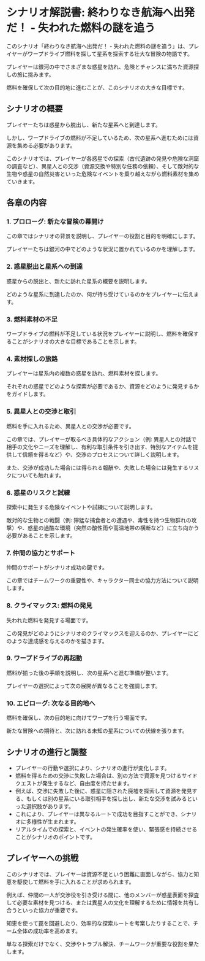 # シナリオ解説書: 終わりなき航海へ出発だ！ - 失われた燃料の謎を追う

このシナリオ「終わりなき航海へ出発だ！ - 失われた燃料の謎を追う」は、プレイヤーがワープドライブ燃料を探して星系を探索する壮大な冒険の物語です。

プレイヤーは銀河の中でさまざまな惑星を訪れ、危険とチャンスに満ちた資源探しの旅に挑みます。

燃料を確保して次の目的地に進むことが、このシナリオの大きな目標です。

## シナリオの概要

プレイヤーたちは惑星から脱出し、新たな星系へと到達します。

しかし、ワープドライブの燃料が不足しているため、次の星系へ進むためには資源を集める必要があります。

このシナリオでは、プレイヤーが各惑星での探索（古代遺跡の発見や危険な洞窟の調査など）、異星人との交渉（資源交換や特別な任務の依頼）、そして敵対的な生物や惑星の自然災害といった危険なイベントを乗り越えながら燃料素材を集めていきます。

## 各章の内容

### 1. プロローグ: 新たな冒険の幕開け

この章ではシナリオの背景を説明し、プレイヤーの役割と目的を明確にします。

プレイヤーたちは銀河の中でどのような状況に置かれているのかを理解します。

### 2. 惑星脱出と星系への到達

惑星からの脱出と、新たに訪れた星系の概要を説明します。

どのような星系に到達したのか、何が待ち受けているのかをプレイヤーに伝えます。

### 3. 燃料素材の不足

ワープドライブの燃料が不足している状況をプレイヤーに説明し、燃料を確保することがシナリオの大きな目標であることを示します。

### 4. 素材探しの旅路

プレイヤーは星系内の複数の惑星を訪れ、燃料素材を探します。

それぞれの惑星でどのような探索が必要であるか、資源をどのように発見するかをガイドします。

### 5. 異星人との交渉と取引

燃料を手に入れるため、異星人との交渉が必要です。

この章では、プレイヤーが取るべき具体的なアクション（例: 異星人との対話で相手の文化やニーズを理解し、有利な取引条件を引き出す、特別なアイテムを提供して信頼を得るなど）や、交渉のプロセスについて詳しく説明します。

また、交渉が成功した場合には得られる報酬や、失敗した場合には発生するリスクについても触れます。

### 6. 惑星のリスクと試練

探索中に発生する危険なイベントや試練について説明します。

敵対的な生物との戦闘（例: 獰猛な捕食者との遭遇や、毒性を持つ生物群れの攻撃）や、惑星の過酷な環境（突然の酸性雨や高温地帯の横断など）に立ち向かう必要があることを示します。

### 7. 仲間の協力とサポート

仲間のサポートがシナリオ成功の鍵です。

この章ではチームワークの重要性や、キャラクター同士の協力方法について説明します。

### 8. クライマックス: 燃料の発見

失われた燃料を発見する場面です。

この発見がどのようにシナリオのクライマックスを迎えるのか、プレイヤーにどのような達成感を与えるのかを描きます。

### 9. ワープドライブの再起動

燃料が揃った後の手順を説明し、次の星系へと進む準備が整います。

プレイヤーの選択によって次の展開が異なることを強調します。

### 10. エピローグ: 次なる目的地へ

燃料を確保し、次の目的地に向けてワープを行う場面です。

新たな冒険への期待と、次に訪れる未知の星系についての伏線を張ります。

## シナリオの進行と調整

- プレイヤーの行動や選択により、シナリオの進行が変化します。
- 燃料を得るための交渉に失敗した場合は、別の方法で資源を見つけるサイドクエストが発生するなど、自由度を持たせます。
- 例えば、交渉に失敗した後に、惑星に隠された廃墟を探索して資源を発見する、もしくは別の星系にいる取引相手を探し出し、新たな交渉を試みるといった選択肢があります。
- これにより、プレイヤーは異なるルートで成功を目指すことができ、シナリオに多様性が生まれます。
- リアルタイムでの探索と、イベントの発生確率を使い、緊張感を持続させることがシナリオのポイントです。

## プレイヤーへの挑戦

このシナリオでは、プレイヤーは資源不足という困難に直面しながら、協力と知恵を駆使して燃料を手に入れることが求められます。

例えば、仲間の一人が交渉役を引き受ける間に、他のメンバーが惑星表面を探査して必要な素材を見つける、または異星人の文化を理解するために情報を共有し合うといった協力が重要です。

知恵を使って罠を回避したり、効率的な探索ルートを考案したりすることで、チーム全体の成功率を高めます。

単なる探索だけでなく、交渉やトラブル解決、チームワークが重要な役割を果たします。
